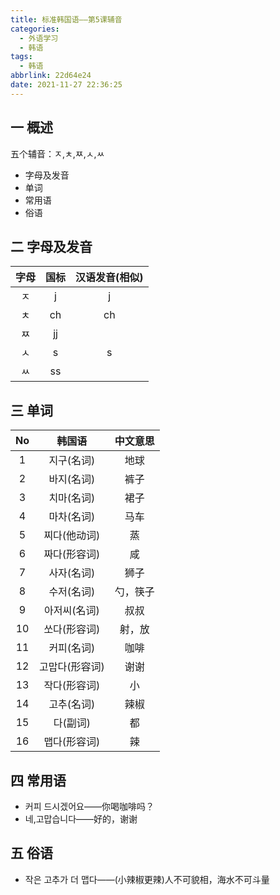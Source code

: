 ```yaml
---
title: 标准韩国语——第5课辅音
categories:
  - 外语学习
  - 韩语
tags:
  - 韩语
abbrlink: 22d64e24
date: 2021-11-27 22:36:25
---
```

## 一 概述

五个辅音：ㅈ,ㅊ,ㅉ,ㅅ,ㅆ

* 字母及发音
* 单词
* 常用语
* 俗语

<!--more-->

## 二 字母及发音

| 字母 | 国标 | 汉语发音(相似) |
| :--: | :--: | :------------: |
|  ㅈ  |  j   |       j        |
|  ㅊ  |  ch  |       ch       |
|  ㅉ  |  jj  |                |
|  ㅅ  |  s   |       s        |
|  ㅆ  |  ss  |                |

## 三 单词

|  No  |     韩国语     | 中文意思 |
| :--: | :------------: | :------: |
|  1   |   지구(名词)   |   地球   |
|  2   |   바지(名词)   |   裤子   |
|  3   |   치마(名词)   |   裙子   |
|  4   |   마차(名词)   |   马车   |
|  5   |  찌다(他动词)  |    蒸    |
|  6   |  짜다(形容词)  |    咸    |
|  7   |   사자(名词)   |   狮子   |
|  8   |   수저(名词)   | 勺，筷子 |
|  9   |  아저씨(名词)  |   叔叔   |
|  10  |  쏘다(形容词)  |  射，放  |
|  11  |   커피(名词)   |   咖啡   |
|  12  | 고맙다(形容词) |   谢谢   |
|  13  |  작다(形容词)  |    小    |
|  14  |   고추(名词)   |   辣椒   |
|  15  |    다(副词)    |    都    |
|  16  |  맵다(形容词)  |    辣    |

## 四 常用语

* 커피 드시겠어요——你喝咖啡吗？
* 네,고맙습니다——好的，谢谢

## 五 俗语

* 작은 고추가 더 맵다——(小辣椒更辣)人不可貌相，海水不可斗量